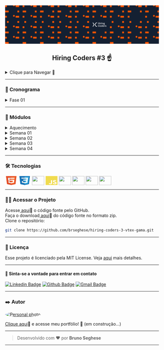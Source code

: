 <p align="center" id='top'>
    <img src="./a0_assets/banner.png">
    <h2 align="center"> Hiring Coders #3 ☝ </h2>
</p>

<details>
<summary>Clique para Navegar 🔽</summary>

- <a href="#cronograma">Cronograma</a>
- <a href="#modulos">Módulos</a>
- <a href="#tecnologias">Tecnologias</a>
- <a href="#acessar-projeto">Acessar Projeto</a>
- <a href="#licenca">Licença</a>
- <a href="#autor">Autor</a>

</details>

---

<h3 id="cronograma">📆 Cronograma</h3>

<details>
<summary>Fase 01</summary>

####

<ul>
<li>Aquecimento - 26/04/2022 a 01/05/2022</li>
<li>Semana 01 - 02/05/2022 a 08/05/2022</li>
<li>Semana 02 - 09/05/2022 a 15/05/2022</li>
<li>Semana 03 - 16/05/2022 a 22/05/2022</li>
<li>Semana 04 - 23/05/2022 a 29/05/2022</li>
<li>Semana 05 - 30/05/2022 a 05/06/2022</li>
</ul>

</details>

---

<h3 id="modulos">🎯​ Módulos</h3>

<details>
<summary>Aquecimento</summary>

####

- [Metodologias Ágeis](https://github.com/brseghese/hiring-coders-3-vtex-gama/tree/main/a1_metodologias_ageis)
- [Boas Práticas](https://github.com/brseghese/hiring-coders-3-vtex-gama/tree/main/a2_boas_praticas)
- [Estrutura de Dados](https://github.com/brseghese/hiring-coders-3-vtex-gama/tree/main/a3_estrutura_de_dados)
- [Testes](https://github.com/brseghese/hiring-coders-3-vtex-gama/tree/main/a4_testes)
- [HTML](https://github.com/brseghese/hiring-coders-3-vtex-gama/tree/main/a5_html)
- [CSS](https://github.com/brseghese/hiring-coders-3-vtex-gama/tree/main/a6_css)

</details>

<details>
<summary>Semana 01</summary>

####

- [Introdução ao Desenvolvimento](https://github.com/brseghese/hiring-coders-3-vtex-gama/tree/main/b1_introducao_desenvolvimento)
- [Lógica de Programação](https://github.com/brseghese/hiring-coders-3-vtex-gama/tree/main/b2_logica_programacao)
- [GIT & GitHub](https://github.com/brseghese/hiring-coders-3-vtex-gama/tree/main/b3_git)

</details>

<details>
<summary>Semana 02</summary>

####

- [JavaScript](https://github.com/brseghese/hiring-coders-3-vtex-gama/tree/main/c1_javascript)
- [TypeScript](https://github.com/brseghese/hiring-coders-3-vtex-gama/tree/main/c2_typescript)

</details>

<details>
<summary>Semana 03</summary>

####

- [React.js](https://github.com/brseghese/hiring-coders-3-vtex-gama/tree/main/d1_react)
- [GraphQL](https://github.com/brseghese/hiring-coders-3-vtex-gama/tree/main/d2_graphql)

</details>

<details>
<summary>Semana 04</summary>

####

- [Node.js](https://github.com/brseghese/hiring-coders-3-vtex-gama/tree/main/e1_node)

</details>

<!-- <details>
<summary></summary>

####

</details> -->

---

<h3 id="tecnologias">🛠️ Tecnologias</h3>

<div style="display: inline_block">
  <img align="center" height="30" width="40" src="https://raw.githubusercontent.com/devicons/devicon/master/icons/html5/html5-original.svg">
  <img align="center" height="30" width="40" src="https://raw.githubusercontent.com/devicons/devicon/master/icons/css3/css3-original.svg">
  <img align="center" height="30" width="40" src="https://cdn.jsdelivr.net/gh/devicons/devicon/icons/git/git-original.svg">
  <img align="center" height="30" width="40" src="https://raw.githubusercontent.com/devicons/devicon/master/icons/javascript/javascript-plain.svg">
  <img align="center" height="30" width="40" src="https://cdn.jsdelivr.net/gh/devicons/devicon/icons/typescript/typescript-original.svg">
  <img align="center" height="30" width="40" src="https://cdn.jsdelivr.net/gh/devicons/devicon/icons/react/react-original.svg">
  <img align="center" height="30" width="40" src="https://cdn.jsdelivr.net/gh/devicons/devicon/icons/graphql/graphql-plain.svg"> 
  <img align="center" height="30" width="40" src="https://cdn.jsdelivr.net/gh/devicons/devicon/icons/nodejs/nodejs-original.svg">

---

</div>

<h3 id="acessar-projeto">👷‍♂️​ Acessar o Projeto</h3>

Acesse<a href="https://github.com/brseghese/hiring-coders-3-vtex-gama"> aqui</a>🔗 o código fonte pelo GitHub.<br>
Faça o download<a href="https://github.com/brseghese/hiring-coders-3-vtex-gama/archive/refs/heads/main.zip"> aqui</a>🔗 do código fonte no formato zip.<br>
Clone o repositório:

```bash
git clone https://github.com/brseghese/hiring-coders-3-vtex-gama.git
```

---

<h3 id="licenca">📝 Licença</h3>

Esse projeto é licenciado pela MIT License. Veja [aqui](https://pt.wikipedia.org/wiki/Licen%C3%A7a_MIT) mais detalhes.

---

#### 💬 Sinta-se a vontade para entrar em contato

[![Linkedin Badge](https://img.shields.io/badge/LinkedIn-0077B5?style=for-the-badge&logo=linkedin&logoColor=white)](https://www.linkedin.com/in/brunoseghese/) [![Github Badge](https://img.shields.io/badge/GitHub-100000?style=for-the-badge&logo=github&logoColor=white)](https://github.com/brseghese) [![Gmail Badge](https://img.shields.io/badge/Gmail-D14836?style=for-the-badge&logo=gmail&logoColor=white)](mailto:brseghese@gmail.com)

---

### ✒️ Autor

<a href="https://github.com/brseghese"> <img style="border-radius: 50%;" src="https://avatars.githubusercontent.com/u/80193824?v=4" width="100px;" alt="Personal photo"/> </a>

[Clique aqui](https://brseghese.github.io)🔗 e acesse meu portfólio! 💼 (em construção...)

---

> Desenvolvido com ❤️ por **Bruno Seghese**

---
